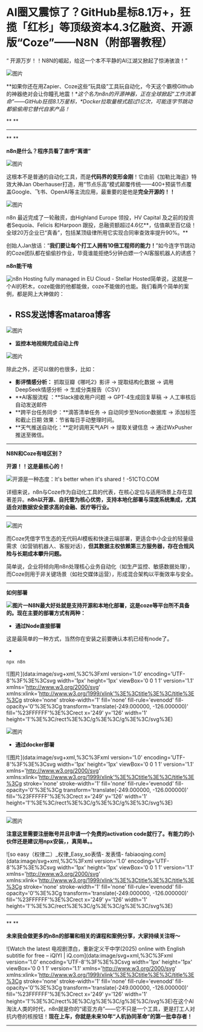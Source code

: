 # AI圈又震惊了？GitHub星标8.1万+，狂揽「红杉」等顶级资本4.3亿融资、开源版“Coze”——N8N（附部署教程）



“ 开源万岁！！N8N的崛起，给这一个本不平静的AI江湖又掀起了惊涛骇浪！”

![图片](./AI%E5%9C%88%E5%8F%88%E9%9C%87%E6%83%8A%E4%BA%86%EF%BC%9FGitHub%E6%98%9F%E6%A0%878.1%E4%B8%87+%EF%BC%8C%E7%8B%82%E6%8F%BD%E3%80%8C%E7%BA%A2%E6%9D%89%E3%80%8D%E7%AD%89%E9%A1%B6%E7%BA%A7%E8%B5%84%E6%9C%AC4.3%E4%BA%BF%E8%9E%8D%E8%B5%84%E3%80%81%E5%BC%80%E6%BA%90%E7%89%88%E2%80%9CCoze%E2%80%9D%E2%80%94%E2%80%94N8N%EF%BC%88%E9%99%84%E9%83%A8%E7%BD%B2%E6%95%99%E7%A8%8B%EF%BC%89.assets/640-20250503220433147)

**如果你还在用Zapier、Coze这些“玩具级”工具玩自动化，今天这个霸榜Github的神器绝对会让你瞳孔地震！\**这个名为n8n的开源神器，正在全球掀起“工作流革命”——GitHub狂揽8.1万星标，\**Docker拉取量根式超过1亿次，可能连字节跳动都偷偷用它替代自家产品！**

**
**

------

**
**

**n8n是什么？程序员看了直呼“离谱”**

![图片](./AI%E5%9C%88%E5%8F%88%E9%9C%87%E6%83%8A%E4%BA%86%EF%BC%9FGitHub%E6%98%9F%E6%A0%878.1%E4%B8%87+%EF%BC%8C%E7%8B%82%E6%8F%BD%E3%80%8C%E7%BA%A2%E6%9D%89%E3%80%8D%E7%AD%89%E9%A1%B6%E7%BA%A7%E8%B5%84%E6%9C%AC4.3%E4%BA%BF%E8%9E%8D%E8%B5%84%E3%80%81%E5%BC%80%E6%BA%90%E7%89%88%E2%80%9CCoze%E2%80%9D%E2%80%94%E2%80%94N8N%EF%BC%88%E9%99%84%E9%83%A8%E7%BD%B2%E6%95%99%E7%A8%8B%EF%BC%89.assets/640-20250503220433128)



这根本不是普通的自动化工具，而是**代码界的变形金刚**！它由前《加勒比海盗》特效大神Jan Oberhauser打造，用“节点乐高”模式颠覆传统——400+预装节点覆盖Google、飞书、OpenAI等主流应用，最重要的是他是**完全开源的！！**

![图片](./AI%E5%9C%88%E5%8F%88%E9%9C%87%E6%83%8A%E4%BA%86%EF%BC%9FGitHub%E6%98%9F%E6%A0%878.1%E4%B8%87+%EF%BC%8C%E7%8B%82%E6%8F%BD%E3%80%8C%E7%BA%A2%E6%9D%89%E3%80%8D%E7%AD%89%E9%A1%B6%E7%BA%A7%E8%B5%84%E6%9C%AC4.3%E4%BA%BF%E8%9E%8D%E8%B5%84%E3%80%81%E5%BC%80%E6%BA%90%E7%89%88%E2%80%9CCoze%E2%80%9D%E2%80%94%E2%80%94N8N%EF%BC%88%E9%99%84%E9%83%A8%E7%BD%B2%E6%95%99%E7%A8%8B%EF%BC%89.assets/640-20250503220433137)

n8n 最近完成了一轮融资，由Highland Europe 领投，HV Capital 及之前的投资者Sequoia、Felicis 和Harpoon 跟投，总融资额超过4.6亿**，估值飙至百亿级！全球20万企业已“真香”，包括某顶级律所用它实现合同审查效率提升90%。**

创始人Jan放话：“**我们要让每个打工人拥有10倍工程师的能力！**”如今连字节跳动的Coze团队都在偷偷抄作业，毕竟谁能拒绝5分钟白嫖一个AI客服机器人的诱惑？





**n8n能干啥**

![n8n Hosting fully managed in EU Cloud - Stellar Hosted](https://mmbiz.qpic.cn/sz_mmbiz_png/zvStibNiazLDKxJwMiaGCCZrgep1J7ILdic7NQanSvzIj0tKsbbrnlSdnBc2A6XpgZlHlrR9DiaHSCU6mCIouia4TfYA/640?wx_fmt=png&from=appmsg&tp=webp&wxfrom=5&wx_lazy=1)简单说，这就是一个AI的积木，coze能做的他都能做，coze不能做的也能。我们看两个简单的案例，都是网上大神做的：



- ## **RSS发送博客mataroa博客**

![图片](./AI%E5%9C%88%E5%8F%88%E9%9C%87%E6%83%8A%E4%BA%86%EF%BC%9FGitHub%E6%98%9F%E6%A0%878.1%E4%B8%87+%EF%BC%8C%E7%8B%82%E6%8F%BD%E3%80%8C%E7%BA%A2%E6%9D%89%E3%80%8D%E7%AD%89%E9%A1%B6%E7%BA%A7%E8%B5%84%E6%9C%AC4.3%E4%BA%BF%E8%9E%8D%E8%B5%84%E3%80%81%E5%BC%80%E6%BA%90%E7%89%88%E2%80%9CCoze%E2%80%9D%E2%80%94%E2%80%94N8N%EF%BC%88%E9%99%84%E9%83%A8%E7%BD%B2%E6%95%99%E7%A8%8B%EF%BC%89.assets/640-20250503220433129)



- **监控本地视频完成自动上传**

![图片](./AI%E5%9C%88%E5%8F%88%E9%9C%87%E6%83%8A%E4%BA%86%EF%BC%9FGitHub%E6%98%9F%E6%A0%878.1%E4%B8%87+%EF%BC%8C%E7%8B%82%E6%8F%BD%E3%80%8C%E7%BA%A2%E6%9D%89%E3%80%8D%E7%AD%89%E9%A1%B6%E7%BA%A7%E8%B5%84%E6%9C%AC4.3%E4%BA%BF%E8%9E%8D%E8%B5%84%E3%80%81%E5%BC%80%E6%BA%90%E7%89%88%E2%80%9CCoze%E2%80%9D%E2%80%94%E2%80%94N8N%EF%BC%88%E9%99%84%E9%83%A8%E7%BD%B2%E6%95%99%E7%A8%8B%EF%BC%89.assets/640-20250503220433151)



除此之外，还可以做的也很多，比如：

- **影评情感分析：** 抓取豆瓣《哪吒2》影评 → 提取结构化数据 → 调用DeepSeek情感分析 → 生成分类报告（CSV） 
- **AI客服流程 ：**Slack接收用户问题 → GPT-4生成回复草稿 → 人工审核后自动发送邮件 
- **跨平台任务同步：**滴答清单任务 → 自动同步至Notion数据库 → 添加标签和截止日期 效果：节省每日手动整理时间。 
- **天气推送自动化：**定时调用天气API → 提取关键信息 → 通过WxPusher推送至微信。



------



**N8N和Coze有啥区别？**

**开源！！这是最核心的！**

![开源是一种态度：It's better when it's shared！-51CTO.COM](./AI%E5%9C%88%E5%8F%88%E9%9C%87%E6%83%8A%E4%BA%86%EF%BC%9FGitHub%E6%98%9F%E6%A0%878.1%E4%B8%87+%EF%BC%8C%E7%8B%82%E6%8F%BD%E3%80%8C%E7%BA%A2%E6%9D%89%E3%80%8D%E7%AD%89%E9%A1%B6%E7%BA%A7%E8%B5%84%E6%9C%AC4.3%E4%BA%BF%E8%9E%8D%E8%B5%84%E3%80%81%E5%BC%80%E6%BA%90%E7%89%88%E2%80%9CCoze%E2%80%9D%E2%80%94%E2%80%94N8N%EF%BC%88%E9%99%84%E9%83%A8%E7%BD%B2%E6%95%99%E7%A8%8B%EF%BC%89.assets/640-20250503220433148)



详细来说，n8n与Coze作为自动化工具的代表，在核心定位与适用场景上存在显著差异。**n8n以开源、自托管为核心优势，支持本地化部署与深度系统集成，尤其适合对数据安全要求高的金融、医疗等行业。**

------



![图片](./AI%E5%9C%88%E5%8F%88%E9%9C%87%E6%83%8A%E4%BA%86%EF%BC%9FGitHub%E6%98%9F%E6%A0%878.1%E4%B8%87+%EF%BC%8C%E7%8B%82%E6%8F%BD%E3%80%8C%E7%BA%A2%E6%9D%89%E3%80%8D%E7%AD%89%E9%A1%B6%E7%BA%A7%E8%B5%84%E6%9C%AC4.3%E4%BA%BF%E8%9E%8D%E8%B5%84%E3%80%81%E5%BC%80%E6%BA%90%E7%89%88%E2%80%9CCoze%E2%80%9D%E2%80%94%E2%80%94N8N%EF%BC%88%E9%99%84%E9%83%A8%E7%BD%B2%E6%95%99%E7%A8%8B%EF%BC%89.assets/640-20250503220433130)

而Coze凭借字节生态的无代码AI模板和快速云端部署，更适合中小企业的轻量级需求（如营销机器人、客服对话），**但其数据主权依赖第三方服务器，存在合规风险与长期成本攀升问题。**

简单说，企业将倾向用n8n处理核心业务自动化（如生产监控、敏感数据处理），而Coze则用于非关键场景（如社交媒体运营），形成混合架构以平衡效率与安全。



------



**如何部署**

**![图片](./AI%E5%9C%88%E5%8F%88%E9%9C%87%E6%83%8A%E4%BA%86%EF%BC%9FGitHub%E6%98%9F%E6%A0%878.1%E4%B8%87+%EF%BC%8C%E7%8B%82%E6%8F%BD%E3%80%8C%E7%BA%A2%E6%9D%89%E3%80%8D%E7%AD%89%E9%A1%B6%E7%BA%A7%E8%B5%84%E6%9C%AC4.3%E4%BA%BF%E8%9E%8D%E8%B5%84%E3%80%81%E5%BC%80%E6%BA%90%E7%89%88%E2%80%9CCoze%E2%80%9D%E2%80%94%E2%80%94N8N%EF%BC%88%E9%99%84%E9%83%A8%E7%BD%B2%E6%95%99%E7%A8%8B%EF%BC%89.assets/640-20250503220433176)一N8N最大好处就是支持开源和本地化部署，这是coze等平台所不具备的。现在主要的部署方式有两种：**

- **通过Node直接部署**

这是最简单的一种方式，当然你在安装之前要确认本机已经有node了。 

- 

```
npx n8n
```

![图片](data:image/svg+xml,%3C%3Fxml version='1.0' encoding='UTF-8'%3F%3E%3Csvg width='1px' height='1px' viewBox='0 0 1 1' version='1.1' xmlns='http://www.w3.org/2000/svg' xmlns:xlink='http://www.w3.org/1999/xlink'%3E%3Ctitle%3E%3C/title%3E%3Cg stroke='none' stroke-width='1' fill='none' fill-rule='evenodd' fill-opacity='0'%3E%3Cg transform='translate(-249.000000, -126.000000)' fill='%23FFFFFF'%3E%3Crect x='249' y='126' width='1' height='1'%3E%3C/rect%3E%3C/g%3E%3C/g%3E%3C/svg%3E)

![图片](./AI%E5%9C%88%E5%8F%88%E9%9C%87%E6%83%8A%E4%BA%86%EF%BC%9FGitHub%E6%98%9F%E6%A0%878.1%E4%B8%87+%EF%BC%8C%E7%8B%82%E6%8F%BD%E3%80%8C%E7%BA%A2%E6%9D%89%E3%80%8D%E7%AD%89%E9%A1%B6%E7%BA%A7%E8%B5%84%E6%9C%AC4.3%E4%BA%BF%E8%9E%8D%E8%B5%84%E3%80%81%E5%BC%80%E6%BA%90%E7%89%88%E2%80%9CCoze%E2%80%9D%E2%80%94%E2%80%94N8N%EF%BC%88%E9%99%84%E9%83%A8%E7%BD%B2%E6%95%99%E7%A8%8B%EF%BC%89.assets/640-20250503220441327)

- **通过docker部署**

![图片](data:image/svg+xml,%3C%3Fxml version='1.0' encoding='UTF-8'%3F%3E%3Csvg width='1px' height='1px' viewBox='0 0 1 1' version='1.1' xmlns='http://www.w3.org/2000/svg' xmlns:xlink='http://www.w3.org/1999/xlink'%3E%3Ctitle%3E%3C/title%3E%3Cg stroke='none' stroke-width='1' fill='none' fill-rule='evenodd' fill-opacity='0'%3E%3Cg transform='translate(-249.000000, -126.000000)' fill='%23FFFFFF'%3E%3Crect x='249' y='126' width='1' height='1'%3E%3C/rect%3E%3C/g%3E%3C/g%3E%3C/svg%3E)

------

![图片](./AI%E5%9C%88%E5%8F%88%E9%9C%87%E6%83%8A%E4%BA%86%EF%BC%9FGitHub%E6%98%9F%E6%A0%878.1%E4%B8%87+%EF%BC%8C%E7%8B%82%E6%8F%BD%E3%80%8C%E7%BA%A2%E6%9D%89%E3%80%8D%E7%AD%89%E9%A1%B6%E7%BA%A7%E8%B5%84%E6%9C%AC4.3%E4%BA%BF%E8%9E%8D%E8%B5%84%E3%80%81%E5%BC%80%E6%BA%90%E7%89%88%E2%80%9CCoze%E2%80%9D%E2%80%94%E2%80%94N8N%EF%BC%88%E9%99%84%E9%83%A8%E7%BD%B2%E6%95%99%E7%A8%8B%EF%BC%89.assets/640-20250503220458197)

**注意这里需要注册账号并且申请一个免费的activation code就行了。有能力的小伙伴还是建议用npx安装，，真简单。。**

![so easy（权律二）_权律_Easy_so表情- 发表情- fabiaoqing.com](data:image/svg+xml,%3C%3Fxml version='1.0' encoding='UTF-8'%3F%3E%3Csvg width='1px' height='1px' viewBox='0 0 1 1' version='1.1' xmlns='http://www.w3.org/2000/svg' xmlns:xlink='http://www.w3.org/1999/xlink'%3E%3Ctitle%3E%3C/title%3E%3Cg stroke='none' stroke-width='1' fill='none' fill-rule='evenodd' fill-opacity='0'%3E%3Cg transform='translate(-249.000000, -126.000000)' fill='%23FFFFFF'%3E%3Crect x='249' y='126' width='1' height='1'%3E%3C/rect%3E%3C/g%3E%3C/g%3E%3C/svg%3E)

------

**
**

**未来我会做更多的n8n的部署和相关的课程和案例分享，大家持续关注呀～**

![Watch the latest 电视剧漂白，重新定义干中学(2025) online with English subtitle for free  – iQIYI | iQ.com](data:image/svg+xml,%3C%3Fxml version='1.0' encoding='UTF-8'%3F%3E%3Csvg width='1px' height='1px' viewBox='0 0 1 1' version='1.1' xmlns='http://www.w3.org/2000/svg' xmlns:xlink='http://www.w3.org/1999/xlink'%3E%3Ctitle%3E%3C/title%3E%3Cg stroke='none' stroke-width='1' fill='none' fill-rule='evenodd' fill-opacity='0'%3E%3Cg transform='translate(-249.000000, -126.000000)' fill='%23FFFFFF'%3E%3Crect x='249' y='126' width='1' height='1'%3E%3C/rect%3E%3C/g%3E%3C/g%3E%3C/svg%3E)在这个AI淘汰人类的时代，n8n就是你的“诺亚方舟”——它不只是一个工具，更是打工人对抗内卷的核按钮！**现在上车，你就是未来10年“人机协同革命”的第一批幸存者！**



------



